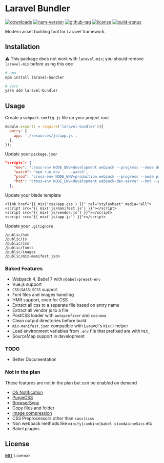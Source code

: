 # Laravel Bundler

[![downloads](https://img.shields.io/npm/dt/laravel-bundler.svg)](http://npm-stats.com/~packages/laravel-bundler)
[![npm-version](https://img.shields.io/npm/v/laravel-bundler.svg)](https://www.npmjs.com/package/laravel-bundler)
[![github-tag](https://img.shields.io/github/tag/ankurk91/laravel-bundler.svg?maxAge=1800)](https://github.com/ankurk91/laravel-bundler/)
[![license](https://img.shields.io/github/license/ankurk91/laravel-bundler.svg?maxAge=1800)](https://yarnpkg.com/en/package/laravel-bundler)
[![build-status](https://travis-ci.com/ankurk91/laravel-bundler.svg?branch=master)](https://travis-ci.com/ankurk91/laravel-bundler)

Modern asset building tool for Laravel framework.

## Installation
:warning: This package does not work with `laravel-mix`; you should remove `laravel-mix` before using this one
```bash
# npm
npm install laravel-bundler 

# yarn
yarn add laravel-bundler
```

## Usage
Create a `webpack.config.js` file on your project root
```js
module.exports = require('laravel-bundler')({
  entry: {
    app: './resources/js/app.js',
  },
});
```
Update your `package.json`
```json
"scripts": {
    "dev": "cross-env NODE_ENV=development webpack --progress --mode development",
    "watch": "npm run dev -- --watch",
    "prod": "cross-env NODE_ENV=production webpack --progress --mode production",
    "hot": "cross-env NODE_ENV=development webpack-dev-server --hot --progress"
  },
```
Update your blade template
```blade
<link href="{{ mix('css/app.css') }}" rel="stylesheet" media="all">
<script src="{{ mix('js/manifest.js') }}"></script>
<script src="{{ mix('js/vendor.js') }}"></script>
<script src="{{ mix('js/app.js') }}"></script>
```
Update your `.gitignore`
```git exclude
/public/hot
/public/js
/public/css
/public/fonts
/public/images
/public/mix-manifest.json
```

### Baked Features
* Webpack 4, Babel 7 with `@babel/preset-env`
* Vue.js support
* `CSS|SASS|SCSS` support
* Font files and images handling
* HMR support, even for CSS
* Extract all css to a separate file based on entry name
* Extract all vendor js to a file
* PostCSS loader with `autoprefixer` and `cssnano`
* Clean output directories before build
* `mix-manifest.json` compatible with Laravel's `mix()` helper
* Load environment variables from `.env` file that prefixed are with `MIX_`
* SourceMap support in development

### TODO
* Better Documentation

### Not in the plan
These features are not in the plan but can be enabled on demand
* [OS Notification](https://github.com/Turbo87/webpack-notifier) 
* [PurgeCSS](https://github.com/FullHuman/purgecss-webpack-plugin)
* [BrowserSync](https://github.com/Va1/browser-sync-webpack-plugin) 
* [Copy files and folder](https://github.com/webpack-contrib/copy-webpack-plugin)
* [Image compression](https://github.com/vanwagonet/img-loader)
* CSS Preprocessors other than `sass|scss`
* Non webpack methods like `minify|combine|babel|standaloneSass` etc
* Babel plugins

## License
[MIT](LICENSE.txt) License
